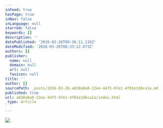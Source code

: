 ```yaml
---
inFeed: true
hasPage: true
inNav: false
inLanguage: null
starred: false
keywords: []
description: ''
datePublished: '2016-03-26T08:36:11.116Z'
dateModified: '2016-03-26T08:33:12.673Z'
authors: []
publisher:
  name: null
  domain: null
  url: null
  favicon: null
title: ''
author: []
sourcePath: _posts/2016-03-26-a838a8a0-22ee-4475-97e1-4f01e1d6ca1a.md
published: true
url: a838a8a0-22ee-4475-97e1-4f01e1d6ca1a/index.html
_type: Article

---
```

![](https://the-grid-user-content.s3-us-west-2.amazonaws.com/8b3bd2e1-4737-4417-81ea-bce6a46a76e0.jpg)